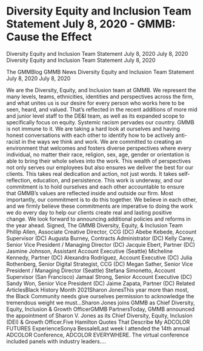 # Diversity Equity and Inclusion Team Statement July 8, 2020 - GMMB: Cause the Effect


Diversity Equity and Inclusion Team Statement July 8, 2020
July 8, 2020
Diversity Equity and Inclusion Team Statement July 8, 2020
 
The GMMBlog
GMMB News Diversity Equity and Inclusion Team Statement July 8, 2020
July 8, 2020
 
We are the Diversity, Equity, and Inclusion team at GMMB. We represent the many levels, teams, ethnicities, identities and perspectives across the firm, and what unites us is our desire for every person who works here to be seen, heard, and valued. That’s reflected in the recent additions of more mid and junior level staff to the DE&I team, as well as its expanded scope to specifically focus on equity.
Systemic racism pervades our country. GMMB is not immune to it. We are taking a hard look at ourselves and having honest conversations with each other to identify how to be actively anti-racist in the ways we think and work. We are committed to creating an environment that welcomes and fosters diverse perspectives where every individual, no matter their race, religion, sex, age, gender or orientation is able to bring their whole selves into the work. This wealth of perspectives not only serves our employees but also ensures we deliver the best for our clients.
This takes real dedication and action, not just words. It takes self-reflection, education, and persistence. This work is underway, and our commitment is to hold ourselves and each other accountable to ensure that GMMB’s values are reflected inside and outside our firm. Most importantly, our commitment is to do this together. We believe in each other, and we firmly believe these commitments are imperative to doing the work we do every day to help our clients create real and lasting positive change. We look forward to announcing additional policies and reforms in the year ahead.
Signed,
The GMMB Diversity, Equity, & Inclusion Team
Phillip Allen, Associate Creative Director, CCG (DC)
Abebe Kebede, Account Supervisor (DC)
Augusta Burney, Contracts Administrator (DC)
Kelly Carey, Senior Vice President / Managing Director (DC)
Jacquie Ebert, Partner (DC)
Jasmine Johnson, Assistant Account Executive (Seattle)
Micheline Kennedy, Partner (DC)
Alexandra Rodríguez, Account Executive (DC)
Julia Rothenberg, Senior Digital Strategist, CCG (DC)
Megan Sather, Senior Vice President / Managing Director (Seattle)
Stefana Simonetto, Account Supervisor (San Francisco)
Jamaal Strong, Senior Account Executive (DC)
Sandy Won, Senior Vice President (DC)
Jaime Zapata, Partner (DC)
Related ArticlesBlack History Month 2021Sharon JonesThis year more than most, the Black Community needs give ourselves permission to acknowledge the tremendous weight we must…Sharon Jones joins GMMB as Chief Diversity, Equity, Inclusion & Growth OfficerGMMB PartnersToday, GMMB announced the appointment of Sharon V. Jones as its Chief Diversity, Equity, Inclusion (DEI) & Growth Officer.Five Hamilton Quotes That Describe My ADCOLOR FUTURES ExperienceSonya BessalelLast week I attended the 14th annual ADCOLOR Conference, ADCOLOR EVERYWHERE. The virtual conference included panels with industry leaders.…
